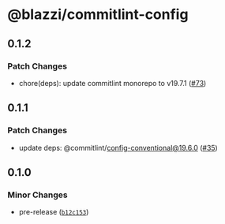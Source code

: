# @blazzi/commitlint-config

## 0.1.2

### Patch Changes

- chore(deps): update commitlint monorepo to v19.7.1 ([#73](https://github.com/ymehmetcan/blazzi-toolkit/pull/73))

## 0.1.1

### Patch Changes

- update deps: @commitlint/config-conventional@19.6.0 ([#35](https://github.com/ymehmetcan/blazzi-toolkit/pull/35))

## 0.1.0

### Minor Changes

- pre-release ([`b12c153`](https://github.com/ymehmetcan/blazzi-toolkit/commit/b12c153bb415a9711a947a2ab0c4f2f04e738e89))
